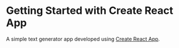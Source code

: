 # Getting Started with Create React App

A simple text generator app developed using [Create React App](https://github.com/facebook/create-react-app).

